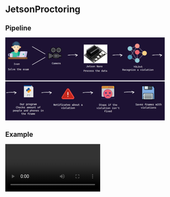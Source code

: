 # JetsonProctoring

## Pipeline

![](results/Pipeline1.png)
![](results/Pipeline2.png)

## Example

![](results/video.mp4)